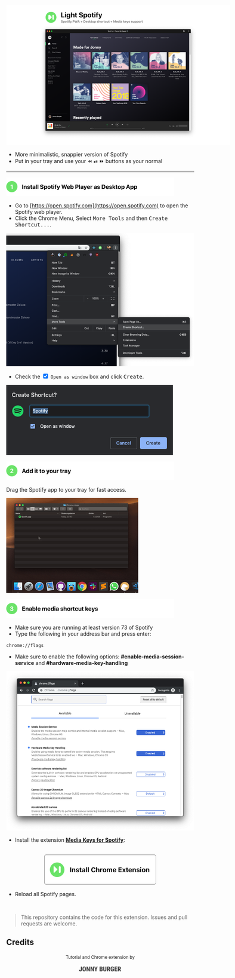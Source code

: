 
<div style="width: 600px" align="center">

![Light Spotify Teaser](assets/light-spotify.png)

</div>


* More minimalistic, snappier version of Spotify
* Put in your tray and use your ⏪ ⏯ ⏩ buttons as your normal


<hr/>

<img src="assets/step1.png" height="50" alt="Install Spotify Web Player as Desktop App"/>


* Go to [https://open.spotify.com](https://open.spotify.com) to open the Spotify web player.
* Click the Chrome Menu, Select <kbd>More Tools</kbd> and then <kbd>Create Shortcut...</kbd>.

![Create shortcut](assets/create-shortcut.png)

* Check the <input type="checkbox" checked> `Open as window` box and click <kbd>Create</kbd>.

![Check 'Open as window'](assets/open-as-window.png)

<img src="assets/step2.png" height="50" alt="Add it to your tray">

Drag the Spotify app to your tray for fast access.

![Check 'Open as window'](assets/spotify-web.gif)

<img src="assets/step3.png" height="50" alt="Enable media shortcut keys">

* Make sure you are running at least version 73 of Spotify
* Type the following in your address bar and press enter:
```
chrome://flags
```
* Make sure to enable the following options: __#enable-media-session-service__ and __#hardware-media-key-handling__

![Screenshot of chrome://flags](assets/flags.png)

* Install the extension [__Media Keys for Spotify__](https://chrome.google.com/webstore/detail/media-keys-for-spotify-%E2%8F%AF/jndpdofaejbhcfpadmgcciohlnfokfil):

<p align="center">
<a href="https://chrome.google.com/webstore/detail/media-keys-for-spotify-%E2%8F%AF/jndpdofaejbhcfpadmgcciohlnfokfil" target="_blank">
<br/>
  <img src="assets/button.png" height="80"/>
  <br/>
</a>
</p>


* Reload all Spotify pages.

<br/>

> This repository contains the code for this extension. Issues and pull requests are welcome.

## Credits

<p align="center">
<small>Tutorial and Chrome extension by</small><br/>
<p align="center">
<a href="https://twitter.com/JNYBGR">
<img src="assets/credit.png" height="21"/>
</a>
</p>
</p>
